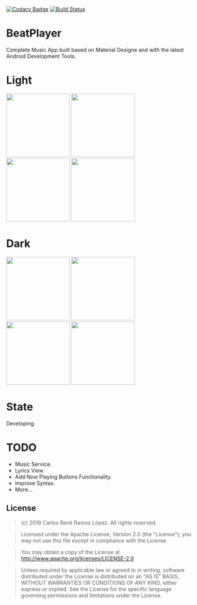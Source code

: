 [![Codacy Badge](https://api.codacy.com/project/badge/Grade/3e8e29e3b85a49fbb21e98903627403e)](https://www.codacy.com/manual/Charlieras262/BeatPlayer?utm_source=github.com&amp;utm_medium=referral&amp;utm_content=Charlieras262/BeatPlayer&amp;utm_campaign=Badge_Grade)
[![Build Status](https://travis-ci.org/Charlieras262/BeatPlayer.svg?branch=master)](https://travis-ci.org/Charlieras262/BeatPlayer)

# BeatPlayer
Complete Music App built based on Material Designe and with the latest Android Development Tools.

# Light
<p float="left">
  <img src="https://github.com/Charlieras262/BeatPlayer/blob/master/art/phone_1.png?raw=true" width="170" />
  <img src="https://github.com/Charlieras262/BeatPlayer/blob/master/art/phone_2.png?raw=true" width="170" /> 
  <img src="https://github.com/Charlieras262/BeatPlayer/blob/master/art/phone_3.png?raw=true" width="170" />
  <img src="https://github.com/Charlieras262/BeatPlayer/blob/master/art/phone_4.png?raw=true" width="170" />
</p>

# Dark
<p float="left">
  <img src="https://github.com/Charlieras262/BeatPlayer/blob/master/art/phone_1D.png?raw=true" width="170" />
  <img src="https://github.com/Charlieras262/BeatPlayer/blob/master/art/phone_2D.png?raw=true" width="170" /> 
  <img src="https://github.com/Charlieras262/BeatPlayer/blob/master/art/phone_3D.png?raw=true" width="170" />
  <img src="https://github.com/Charlieras262/BeatPlayer/blob/master/art/phone_4D.png?raw=true" width="170" />
</p>

# State
Developing

# TODO
- Music Service.
- Lyrics View.
- Add Now Playing Buttons Functionality.
- Improve Syntax.
- More...

## License

> (c) 2019 Carlos René Ramos López. All rights reserved.

> Licensed under the Apache License, Version 2.0 (the "License"); you may not use this file except in compliance with the License.

> You may obtain a copy of the License at http://www.apache.org/licenses/LICENSE-2.0

> Unless required by applicable law or agreed to in writing, software distributed under the License is distributed on an "AS IS" BASIS, WITHOUT WARRANTIES OR CONDITIONS OF ANY KIND, either express or implied. See the License for the specific language governing permissions and limitations under the License.
 
